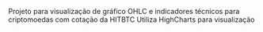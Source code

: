 Projeto para visualização de gráfico OHLC e indicadores técnicos para criptomoedas com cotação da HITBTC
Utiliza HighCharts para visualização